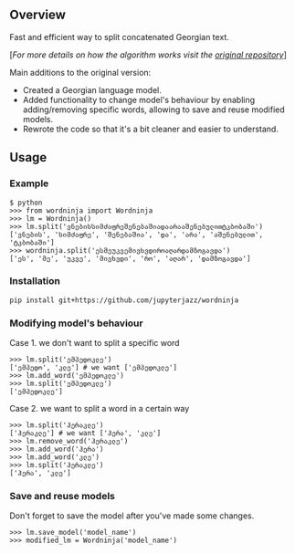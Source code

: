 ## Overview

Fast and efficient way to split concatenated Georgian text. 

[*For more details on how the algorithm works visit the [original repository](https://github.com/keredson/wordninja)*]

Main additions to the original version:
* Created a Georgian language model.
* Added functionality to change model's behaviour by enabling adding/removing specific words, allowing to save and reuse modified models.
* Rewrote the code so that it's a bit cleaner and easier to understand. 



## Usage
### Example
```
$ python
>>> from wordninja import Wordninja
>>> lm = Wordninja()
>>> lm.split('ვნებისსიმძაფრეშენებაშიადაარააშენებულითტკბობაში')
['ვნების', 'სიმძაფრე', 'შენებაშია', 'და', 'არა', 'აშენებულით', 'ტკბობაში']
>>> wordninja.split('ესმეუკვემივხვდიროაღარდამზოგავდა')
['ეს', 'მე', 'უკვე', 'მივხვდი', 'რო', 'აღარ', 'დამზოგავდა']
```

### Installation
```
pip install git+https://github.com/jupyterjazz/wordninja
```

### Modifying model's behaviour
Case 1. we don't want to split a specific word
```
>>> lm.split('ემპედოკლე')
['ემპედო', 'კლე'] # we want ['ემპედოკლე']
>>> lm.add_word('ემპედოკლე')
>>> lm.split('ემპედოკლე')
['ემპედოკლე']
```

Case 2. we want to split a word in a certain way
```
>>> lm.split('ჰერაკლე')
['ჰერაკლე'] # we want ['ჰერა', 'კლე']
>>> lm.remove_word('ჰერაკლე')
>>> lm.add_word('ჰერა')
>>> lm.add_word('კლე')
>>> lm.split('ჰერაკლე')
['ჰერა', 'კლე']
```

### Save and reuse models
Don't forget to save the model after you've made some changes.
```
>>> lm.save_model('model_name')
>>> modified_lm = Wordninja('model_name')
```

